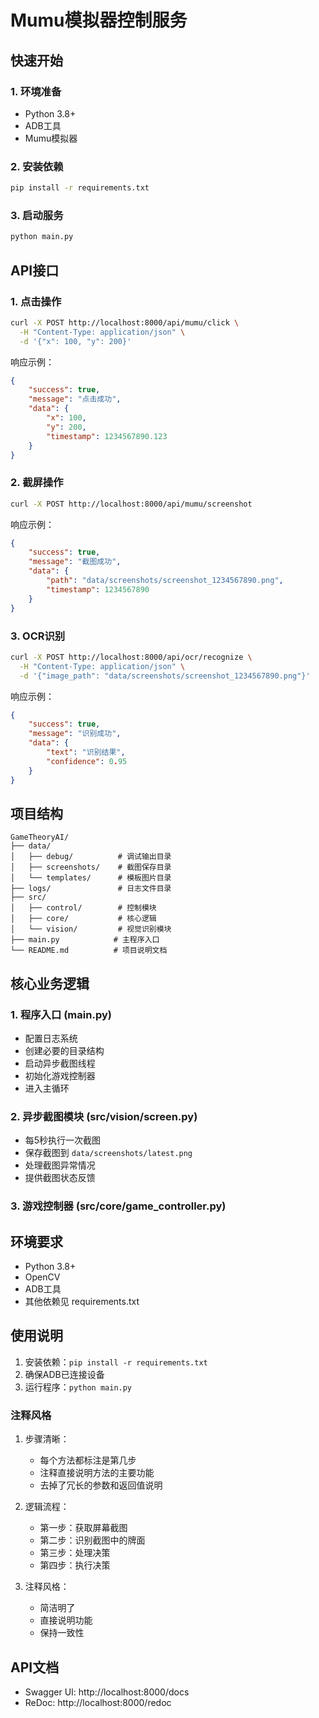 # Mumu模拟器控制服务

## 快速开始

### 1. 环境准备
- Python 3.8+
- ADB工具
- Mumu模拟器

### 2. 安装依赖
```bash
pip install -r requirements.txt
```

### 3. 启动服务
```bash
python main.py
```

## API接口

### 1. 点击操作
```bash
curl -X POST http://localhost:8000/api/mumu/click \
  -H "Content-Type: application/json" \
  -d '{"x": 100, "y": 200}'
```

响应示例：
```json
{
    "success": true,
    "message": "点击成功",
    "data": {
        "x": 100,
        "y": 200,
        "timestamp": 1234567890.123
    }
}
```

### 2. 截屏操作
```bash
curl -X POST http://localhost:8000/api/mumu/screenshot
```

响应示例：
```json
{
    "success": true,
    "message": "截图成功",
    "data": {
        "path": "data/screenshots/screenshot_1234567890.png",
        "timestamp": 1234567890
    }
}
```

### 3. OCR识别
```bash
curl -X POST http://localhost:8000/api/ocr/recognize \
  -H "Content-Type: application/json" \
  -d '{"image_path": "data/screenshots/screenshot_1234567890.png"}'
```

响应示例：
```json
{
    "success": true,
    "message": "识别成功",
    "data": {
        "text": "识别结果",
        "confidence": 0.95
    }
}
```

## 项目结构

```
GameTheoryAI/
├── data/
│   ├── debug/          # 调试输出目录
│   ├── screenshots/    # 截图保存目录
│   └── templates/      # 模板图片目录
├── logs/               # 日志文件目录
├── src/
│   ├── control/        # 控制模块
│   ├── core/           # 核心逻辑
│   └── vision/         # 视觉识别模块
├── main.py            # 主程序入口
└── README.md          # 项目说明文档
```

## 核心业务逻辑

### 1. 程序入口 (main.py)
- 配置日志系统
- 创建必要的目录结构
- 启动异步截图线程
- 初始化游戏控制器
- 进入主循环

### 2. 异步截图模块 (src/vision/screen.py)
- 每5秒执行一次截图
- 保存截图到 `data/screenshots/latest.png`
- 处理截图异常情况
- 提供截图状态反馈

### 3. 游戏控制器 (src/core/game_controller.py)

## 环境要求
- Python 3.8+
- OpenCV
- ADB工具
- 其他依赖见 requirements.txt

## 使用说明
1. 安装依赖：`pip install -r requirements.txt`
2. 确保ADB已连接设备
3. 运行程序：`python main.py`

### 注释风格
1. 步骤清晰：
   - 每个方法都标注是第几步
   - 注释直接说明方法的主要功能
   - 去掉了冗长的参数和返回值说明

2. 逻辑流程：
   - 第一步：获取屏幕截图
   - 第二步：识别截图中的牌面
   - 第三步：处理决策
   - 第四步：执行决策

3. 注释风格：
   - 简洁明了
   - 直接说明功能
   - 保持一致性

## API文档
- Swagger UI: http://localhost:8000/docs
- ReDoc: http://localhost:8000/redoc
